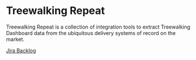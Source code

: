 # Treewalking Repeat

Treewalking Repeat is a collection of integration tools to extract Treewalking Dashboard data from the ubiquitous 
delivery systems of record on the market.


[Jira Backlog](https://treewalking.atlassian.net/welcome/software)

